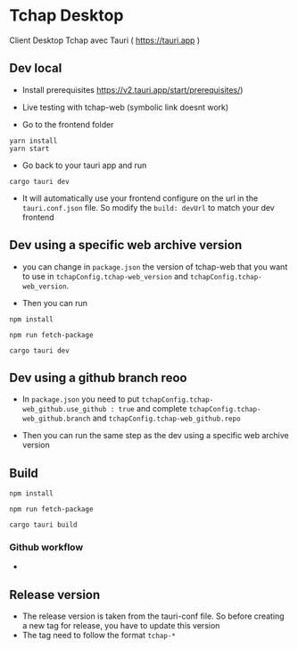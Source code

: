 
# Tchap Desktop

Client Desktop Tchap avec Tauri ( https://tauri.app )

## Dev local

- Install prerequisites https://v2.tauri.app/start/prerequisites/)

- Live testing with tchap-web (symbolic link doesnt work)

- Go to the frontend folder

```
yarn install
yarn start
```

- Go back to your tauri app and run 

```
cargo tauri dev

```

- It will automatically use your frontend configure on the url in the `tauri.conf.json` file. So modify the `build: devUrl` to match your dev frontend


## Dev using a specific web archive version

- you can change in `package.json` the version of tchap-web that you want to use in `tchapConfig.tchap-web_version` and `tchapConfig.tchap-web_version`. 

- Then you can run

```
npm install

npm run fetch-package

cargo tauri dev

```

## Dev using a github branch reoo

- In `package.json` you need to put  `tchapConfig.tchap-web_github.use_github : true` and complete `tchapConfig.tchap-web_github.branch` and `tchapConfig.tchap-web_github.repo` 

- Then you can run the same step as the dev using a specific web archive version


## Build
```
npm install

npm run fetch-package

cargo tauri build

```

### Github workflow
- 

## Release version
- The release version is taken from the tauri-conf file. So before creating a new tag for release, you have to update this version
- The tag need to follow the format `tchap-*`
